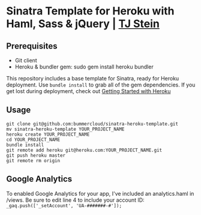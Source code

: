 # Sinatra Template for Heroku with Haml, Sass & jQuery | [TJ Stein](http://tjstein.com)

Prerequisites
-------------

* Git client
* Heroku & bundler gem: sudo gem install heroku bundler

This repository includes a base template for Sinatra, ready for Heroku deployment. Use `bundle install` to grab all of the gem dependencies. If you get lost during deployment, check out [Getting Started with Heroku](http://devcenter.heroku.com/articles/quickstart)

Usage
-----

    git clone git@github.com:bummercloud/sinatra-heroku-template.git
    mv sinatra-heroku-template YOUR_PROJECT_NAME
    heroku create YOUR_PROJECT_NAME
    cd YOUR_PROJECT_NAME
    bundle install
    git remote add heroku git@heroku.com:YOUR_PROJECT_NAME.git
    git push heroku master
    git remote rm origin

Google Analytics
-----
To enabled Google Analytics for your app, I've included an analytics.haml in /views. Be sure to edit line 4 to include your account ID: `_gaq.push(['_setAccount', 'UA-#######-#']);`
